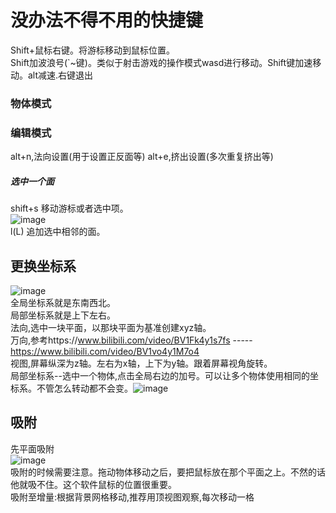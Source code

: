 # 没办法不得不用的快捷键           
Shift+鼠标右键。将游标移动到鼠标位置。          
Shift加波浪号(`~键)。类似于射击游戏的操作模式wasd进行移动。Shift键加速移动。alt减速.右键退出

### 物体模式     

### 编辑模式    
alt+n,法向设置(用于设置正反面等)
alt+e,挤出设置(多次重复挤出等)
##### 选中一个面     
 shift+s  移动游标或者选中项。        
 ![image](https://github.com/cancundeyingzi/rizhi/assets/73635883/3e6bdaf2-b62e-4d09-923e-aef83b9fb6b4)                 
l(L)    追加选中相邻的面。









## 更换坐标系
![image](https://github.com/cancundeyingzi/rizhi/assets/73635883/db360b16-c08d-41cb-87a9-d25bc9ef2d5f)                 
全局坐标系就是东南西北。        
局部坐标系就是上下左右。      
法向,选中一块平面，以那块平面为基准创建xyz轴。        
万向,参考https://www.bilibili.com/video/BV1Fk4y1s7fs   -----  https://www.bilibili.com/video/BV1vo4y1M7o4          
视图,屏幕纵深为z轴。左右为x轴，上下为y轴。跟着屏幕视角旋转。        
局部坐标系--选中一个物体,点击全局右边的加号。可以让多个物体使用相同的坐标系。不管怎么转动都不会变。![image](https://github.com/cancundeyingzi/rizhi/assets/73635883/debc9283-01c1-4a55-8aa1-adc721bbf77c)


##  吸附
先平面吸附            
![image](https://github.com/cancundeyingzi/rizhi/assets/73635883/a08a1cc6-d63e-4d5e-ba12-5bab530b0a08)      
吸附的时候需要注意。拖动物体移动之后，要把鼠标放在那个平面之上。不然的话他就吸不住。这个软件鼠标的位置很重要。                    
吸附至增量:根据背景网格移动,推荐用顶视图观察,每次移动一格
